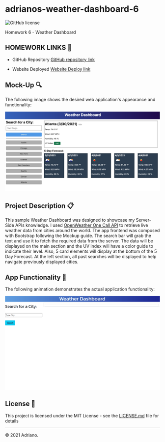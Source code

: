 # adrianos-weather-dashboard-6
![GitHub license](https://img.shields.io/badge/license-MIT-green.svg)

Homework 6 - Weather Dashboard


## HOMEWORK LINKS 🚀

* GitHub Repository [GitHub repository link](https://github.com/AdrianoArmen/adrianos-weather-dashboard-6) 

* Website Deployed [Website Deploy link](https://adrianoarmen.github.io/adrianos-weather-dashboard-6/) 


## Mock-Up 🔍

The following image shows the desired web application's appearance and functionality:

![The weather app includes a search option, a list of cities, and a five-day forecast and current weather conditions for Atlanta.](./assets/img/06-server-side-apis-homework-demo.png)


## Project Description 📋
This sample Weather Dashboard was designed to showcase my Server-Side APIs knowledge. I used [OpenWeather One Call API](https://openweathermap.org/api/one-call-api) to retrieve live weather data from cities around the world. The app frontend was composed with Bootstrap following the Mockup guide. The search bar will grab the text and use it to fetch the required data from the server. The data will be displayed on the main section and the UV index will have a color guide to indicate their level. Also, 5 card elements will display at the bottom of the 5 Day Forecast. At the left section, all past searches will be displayed to help navigate previously displayed cities.




## App Functionality 💾

The following animation demonstrates the actual application functionality:

![A user searches for different cities on the weather dashboard and retrieves all the climate information and th 5 day forecast accordingly to the criteria](./assets/img/appfunctionality.gif)


## License 📄

This project is licensed under the MIT License - see the [LICENSE.md](LICENSE.md) file for details

---

© 2021 Adriano.
